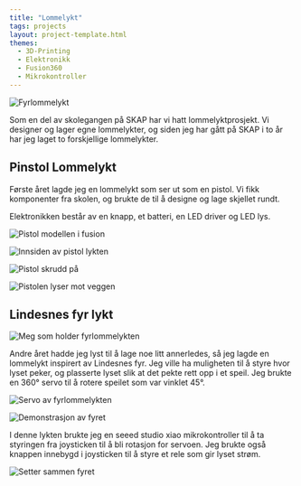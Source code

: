 ```yaml
---
title: "Lommelykt"
tags: projects
layout: project-template.html
themes:
  - 3D-Printing
  - Elektronikk
  - Fusion360
  - Mikrokontroller
---
```


![Fyrlommelykt](/assets/images/Projects/Flashlight/LighthouseCloseup.jpg)

Som en del av skolegangen på SKAP har vi hatt lommelyktprosjekt. Vi designer og lager egne lommelykter, og siden jeg har gått på SKAP i to år har jeg laget to forskjellige lommelykter.

<div class="split"></div>

## Pinstol Lommelykt

<div class="section-box">

<div class="text-section">

Første året lagde jeg en lommelykt som ser ut som en pistol.
Vi fikk komponenter fra skolen, og brukte de til å designe og lage skjellet rundt.

Elektronikken består av en knapp, et batteri, en LED driver og LED lys.

![Pistol modellen i fusion](/assets/images/Projects/Flashlight/GunFusion.png)

</div>

<div class="image-section">

![Innsiden av pistol lykten](/assets/images/Projects/Flashlight/GunInside.jpg)

</div>

</div>

<div class="section-box">

<div class="image-section">

![Pistol skrudd på](/assets/images/Projects/Flashlight/GunFlashlightOn.png)

</div>

<div class="image-section">

![Pistolen lyser mot veggen](/assets/images/Projects/Flashlight/GunFlashlightWall.png)

</div>

</div>

<div class="bigspacer"></div>

## Lindesnes fyr lykt

<div class="section-box">

<div class="image-section">

![Meg som holder fyrlommelykten](/assets/images/Projects/Flashlight/HoldingLighthouse.jpg)

</div>

<div class="text-section">

Andre året hadde jeg lyst til å lage noe litt annerledes, så jeg lagde en lommelykt inspirert av Lindesnes fyr.
Jeg ville ha muligheten til å styre hvor lyset peker, og plasserte lyset slik at det pekte rett opp i et speil. Jeg brukte en 360° servo til å rotere speilet som var vinklet 45°.

![Servo av fyrlommelykten](/assets/images/Projects/Flashlight/LighthouseRotationModule.jpg)

</div>

</div>

<div class="section-box">

<div class="image-section">

![Demonstrasjon av fyret](/assets/images/Projects/Flashlight/Lighthouse.gif)

</div>

<div class="text-section">

I denne lykten brukte jeg en seeed studio xiao mikrokontroller til å ta styringen fra joysticken til å bli rotasjon for servoen. Jeg brukte også knappen innebygd i joysticken til å styre et rele som gir lyset strøm.

![Setter sammen fyret](/assets/images/Projects/Flashlight/LighthouseAssembly.jpg)

</div>

</div>
